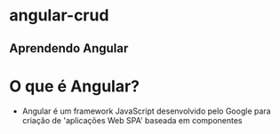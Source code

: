 # angular-crud
Aprendendo Angular
--------------
# O que é Angular?
* Angular é um framework JavaScript desenvolvido pelo Google para criação de 'aplicações Web SPA' baseada em componentes
